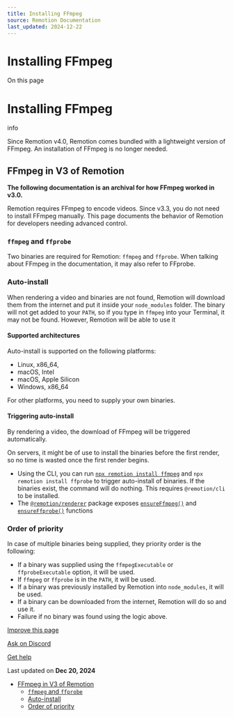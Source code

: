```yaml
---
title: Installing FFmpeg
source: Remotion Documentation
last_updated: 2024-12-22
---
```


# Installing FFmpeg

On this page

# Installing FFmpeg

info

Since Remotion v4.0, Remotion comes bundled with a lightweight version of FFmpeg. An installation of FFmpeg is no longer needed.

## FFmpeg in V3 of Remotion [​](\#ffmpeg-in-v3-of-remotion "Direct link to FFmpeg in V3 of Remotion")

**The following documentation is an archival for how FFmpeg worked in v3.0.**

Remotion requires FFmpeg to encode videos. Since v3.3, you do not need to install FFmpeg manually. This page documents the behavior of Remotion for developers needing advanced control.

### `ffmpeg` and `ffprobe` [​](\#ffmpeg-and-ffprobe "Direct link to ffmpeg-and-ffprobe")

Two binaries are required for Remotion: `ffmpeg` and `ffprobe`. When talking about FFmpeg in the documentation, it may also refer to FFprobe.

### Auto-install [​](\#auto-install "Direct link to Auto-install")

When rendering a video and binaries are not found, Remotion will download them from the internet and put it inside your `node_modules` folder. The binary will not get added to your `PATH`, so if you type in `ffmpeg` into your Terminal, it may not be found. However, Remotion will be able to use it

#### Supported architectures [​](\#supported-architectures "Direct link to Supported architectures")

Auto-install is supported on the following platforms:

- Linux, x86\_64,
- macOS, Intel
- macOS, Apple Silicon
- Windows, x86\_64

For other platforms, you need to supply your own binaries.

#### Triggering auto-install [​](\#triggering-auto-install "Direct link to Triggering auto-install")

By rendering a video, the download of FFmpeg will be triggered automatically.

On servers, it might be of use to install the binaries before the first render, so no time is wasted once the first render begins.

- Using the CLI, you can run [`npx remotion install ffmpeg`](/docs/cli/install) and `npx remotion install ffprobe` to trigger auto-install of binaries. If the binaries exist, the command will do nothing. This requires `@remotion/cli` to be installed.
- The [`@remotion/renderer`](/docs/renderer) package exposes [`ensureFfmpeg()`](/docs/renderer/ensure-ffmpeg) and [`ensureFfprobe()`](/docs/renderer/ensure-ffprobe) functions

### Order of priority [​](\#order-of-priority "Direct link to Order of priority")

In case of multiple binaries being supplied, they priority order is the following:

- If a binary was supplied using the `ffmpegExecutable` or `ffprobeExecutable` option, it will be used.
- If `ffmpeg` or `ffprobe` is in the `PATH`, it will be used.
- If a binary was previously installed by Remotion into `node_modules`, it will be used.
- If a binary can be downloaded from the internet, Remotion will do so and use it.
- Failure if no binary was found using the logic above.

[Improve this page](https://github.com/remotion-dev/remotion/edit/main/packages/docs/docs/ffmpeg.mdx)

[Ask on Discord](https://remotion.dev/discord)

[Get help](/docs/get-help)

Last updated on **Dec 20, 2024**

- [FFmpeg in V3 of Remotion](#ffmpeg-in-v3-of-remotion)
  - [`ffmpeg` and `ffprobe`](#ffmpeg-and-ffprobe)
  - [Auto-install](#auto-install)
  - [Order of priority](#order-of-priority)
